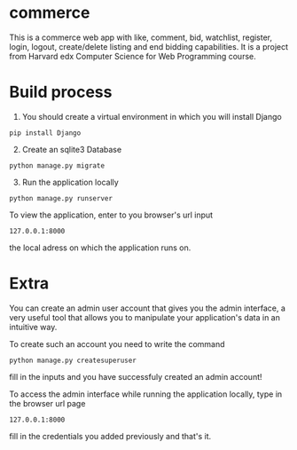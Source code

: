 # commerce
This is a commerce web app with like, comment, bid, watchlist, register, login, logout, create/delete listing and end bidding capabilities. It is a project from Harvard edx Computer Science for Web Programming course.

# Build process
1. You should create a virtual environment in which you will install Django
```
pip install Django

```
2. Create an sqlite3 Database
```
python manage.py migrate

```
3. Run the application locally
```
python manage.py runserver

```
To view the application, enter to you browser's url input 
```
127.0.0.1:8000
```
the local adress on which the application runs on. 

# Extra
You can create an admin user account that gives you the admin interface, a very useful tool that allows you to manipulate your application's data in an intuitive way.

To create such an account you need to write the command
```
python manage.py createsuperuser

```
fill in the inputs and you have successfuly created an admin account!

To access the admin interface while running the application locally, type in the browser url page
```
127.0.0.1:8000
```
fill in the credentials you added previously and that's it.


